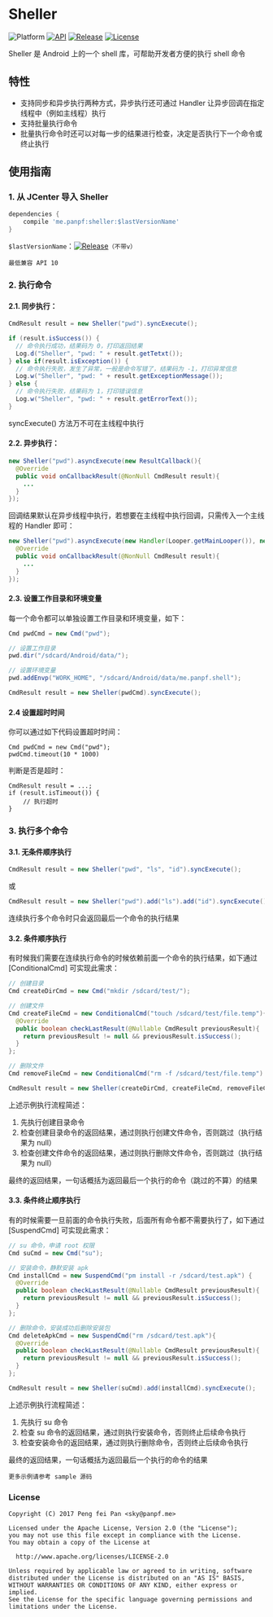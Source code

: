 # Sheller

![Platform][platform_image]
[![API][api_image]][api_link]
[![Release][release_icon]][release_link]
[![License][license_image]][license_link]

Sheller 是 Android 上的一个 shell 库，可帮助开发者方便的执行 shell 命令

## 特性

* 支持同步和异步执行两种方式，异步执行还可通过 Handler 让异步回调在指定线程中（例如主线程）执行
* 支持批量执行命令
* 批量执行命令时还可以对每一步的结果进行检查，决定是否执行下一个命令或终止执行

## 使用指南

### 1. 从 JCenter 导入 Sheller

```groovy
dependencies {
    compile 'me.panpf:sheller:$lastVersionName'
}
```

`$lastVersionName`：[![Release][release_icon]][release_link]`（不带v）`

`最低兼容 API 10`

### 2. 执行命令

#### 2.1. 同步执行：

```java
CmdResult result = new Sheller("pwd").syncExecute();

if (result.isSuccess()) {
  // 命令执行成功，结果码为 0，打印返回结果
  Log.d("Sheller", "pwd: " + result.getTetxt());
} else if(result.isException()) {
  // 命令执行失败，发生了异常，一般是命令写错了，结果码为 -1，打印异常信息
  Log.w("Sheller", "pwd: " + result.getExceptionMessage());
} else {
  // 命令执行失败，结果码为 1，打印错误信息
  Log.w("Sheller", "pwd: " + result.getErrorText());
}
```

syncExecute() 方法万不可在主线程中执行

#### 2.2. 异步执行：

```java
new Sheller("pwd").asyncExecute(new ResultCallback(){
  @Override
  public void onCallbackResult(@NonNull CmdResult result){
    ...
  }
});
```

回调结果默认在异步线程中执行，若想要在主线程中执行回调，只需传入一个主线程的 Handler 即可：

```java
new Sheller("pwd").asyncExecute(new Handler(Looper.getMainLooper()), new ResultCallback(){
  @Override
  public void onCallbackResult(@NonNull CmdResult result){
    ...
  }
});
```

#### 2.3. 设置工作目录和环境变量

每一个命令都可以单独设置工作目录和环境变量，如下：

```java
Cmd pwdCmd = new Cmd("pwd");

// 设置工作目录
pwd.dir("/sdcard/Android/data/");

// 设置环境变量
pwd.addEnvp("WORK_HOME", "/sdcard/Android/data/me.panpf.shell");

CmdResult result = new Sheller(pwdCmd).syncExecute();
```

#### 2.4 设置超时时间

你可以通过如下代码设置超时时间：

```
Cmd pwdCmd = new Cmd("pwd");
pwdCmd.timeout(10 * 1000)
```

判断是否是超时：

```
CmdResult result = ...;
if (result.isTimeout()) {
    // 执行超时
}
```

### 3. 执行多个命令

#### 3.1. 无条件顺序执行

```java
CmdResult result = new Sheller("pwd", "ls", "id").syncExecute();
```

或

```java
CmdResult result = new Sheller("pwd").add("ls").add("id").syncExecute();
```

连续执行多个命令时只会返回最后一个命令的执行结果

#### 3.2. 条件顺序执行

有时候我们需要在连续执行命令的时候依赖前面一个命令的执行结果，如下通过 [ConditionalCmd] 可实现此需求：

```java
// 创建目录
Cmd createDirCmd = new Cmd("mkdir /sdcard/test/");

// 创建文件
Cmd createFileCmd = new ConditionalCmd("touch /sdcard/test/file.temp"){
  @Override
  public boolean checkLastResult(@Nullable CmdResult previousResult){
    return previousResult != null && previousResult.isSuccess();
  }
};

// 删除文件
Cmd removeFileCmd = new ConditionalCmd("rm -f /sdcard/test/file.temp")

CmdResult result = new Sheller(createDirCmd, createFileCmd, removeFileCmd).syncExecute();
```

上述示例执行流程简述：

1. 先执行创建目录命令
2. 检查创建目录命令的返回结果，通过则执行创建文件命令，否则跳过（执行结果为 null）
2. 检查创建文件命令的返回结果，通过则执行删除文件命令，否则跳过（执行结果为 null）

最终的返回结果，一句话概括为返回最后一个执行的命令（跳过的不算）的结果

#### 3.3. 条件终止顺序执行

有的时候需要一旦前面的命令执行失败，后面所有命令都不需要执行了，如下通过 [SuspendCmd] 可实现此需求：

```java
// su 命令，申请 root 权限
Cmd suCmd = new Cmd("su");

// 安装命令，静默安装 apk
Cmd installCmd = new SuspendCmd("pm install -r /sdcard/test.apk") {
  @Override
  public boolean checkLastResult(@Nullable CmdResult previousResult){
    return previousResult != null && previousResult.isSuccess();
  }
};

// 删除命令，安装成功后删除安装包
Cmd deleteApkCmd = new SuspendCmd("rm /sdcard/test.apk"){
  @Override
  public boolean checkLastResult(@Nullable CmdResult previousResult){
    return previousResult != null && previousResult.isSuccess();
  }
};

CmdResult result = new Sheller(suCmd).add(installCmd).syncExecute();
```

上述示例执行流程简述：

1. 先执行 su 命令
2. 检查 su 命令的返回结果，通过则执行安装命令，否则终止后续命令执行
3. 检查安装命令的返回结果，通过则执行删除命令，否则终止后续命令执行

最终的返回结果，一句话概括为返回最后一个执行的命令的结果

`更多示例请参考 sample 源码`

### License
    Copyright (C) 2017 Peng fei Pan <sky@panpf.me>

    Licensed under the Apache License, Version 2.0 (the "License");
    you may not use this file except in compliance with the License.
    You may obtain a copy of the License at

      http://www.apache.org/licenses/LICENSE-2.0

    Unless required by applicable law or agreed to in writing, software
    distributed under the License is distributed on an "AS IS" BASIS,
    WITHOUT WARRANTIES OR CONDITIONS OF ANY KIND, either express or implied.
    See the License for the specific language governing permissions and
    limitations under the License.

[platform_image]: https://img.shields.io/badge/Platform-Android-brightgreen.svg
[api_image]: https://img.shields.io/badge/API-10%2B-orange.svg
[api_link]: https://android-arsenal.com/api?level=10
[release_icon]: https://img.shields.io/github/release/panpf/sheller.svg
[release_link]: https://github.com/panpf/sheller/releases
[license_image]: https://img.shields.io/badge/License-Apache%202-blue.svg
[license_link]: https://www.apache.org/licenses/LICENSE-2.0
[SuspendCommand]: sheller/src/main/java/me/panpf/shell/SuspendCommand.java
[ConditionalCommand]: sheller/src/main/java/me/panpf/shell/ConditionalCommand.java
